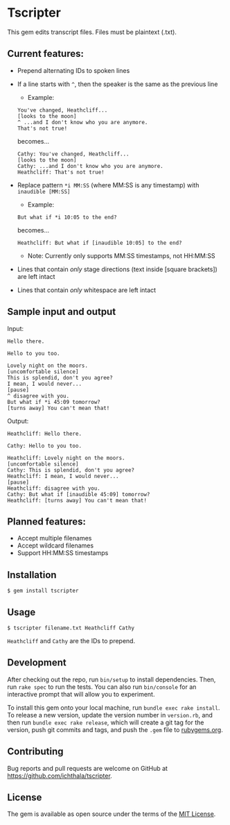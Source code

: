 # Tscripter

This gem edits transcript files. Files must be plaintext (.txt).

## Current features:
- Prepend alternating IDs to spoken lines
- If a line starts with `^`, then the speaker is the same as the previous line
  - Example:
  ```
  You've changed, Heathcliff...
  [looks to the moon]
  ^ ...and I don't know who you are anymore.
  That's not true!
  ```
  becomes...
  ```
  Cathy: You've changed, Heathcliff...
  [looks to the moon]
  Cathy: ...and I don't know who you are anymore.
  Heathcliff: That's not true!
  ```

- Replace pattern `*i MM:SS` (where MM:SS is any timestamp) with `inaudible [MM:SS]`
  - Example:
  ```
  But what if *i 10:05 to the end?
  ```
  becomes...
  ```
  Heathcliff: But what if [inaudible 10:05] to the end?
  ```
  - Note: Currently only supports MM:SS timestamps, not HH:MM:SS

- Lines that contain _only_ stage directions (text inside [square brackets]) are left intact

- Lines that contain _only_ whitespace are left intact

## Sample input and output

Input:
```
Hello there.

Hello to you too.

Lovely night on the moors.
[uncomfortable silence]
This is splendid, don't you agree?
I mean, I would never...
[pause]
^ disagree with you.
But what if *i 45:09 tomorrow?
[turns away] You can't mean that!
```

Output:
```
Heathcliff: Hello there.

Cathy: Hello to you too.

Heathcliff: Lovely night on the moors.
[uncomfortable silence]
Cathy: This is splendid, don't you agree?
Heathcliff: I mean, I would never...
[pause]
Heathcliff: disagree with you.
Cathy: But what if [inaudible 45:09] tomorrow?
Heathcliff: [turns away] You can't mean that!
```

## Planned features:
- Accept multiple filenames
- Accept wildcard filenames
- Support HH:MM:SS timestamps

## Installation

    $ gem install tscripter

## Usage

    $ tscripter filename.txt Heathcliff Cathy

`Heathcliff` and `Cathy` are the IDs to prepend.

## Development

After checking out the repo, run `bin/setup` to install dependencies. Then, run `rake spec` to run the tests. You can also run `bin/console` for an interactive prompt that will allow you to experiment.

To install this gem onto your local machine, run `bundle exec rake install`. To release a new version, update the version number in `version.rb`, and then run `bundle exec rake release`, which will create a git tag for the version, push git commits and tags, and push the `.gem` file to [rubygems.org](https://rubygems.org).

## Contributing

Bug reports and pull requests are welcome on GitHub at https://github.com/ichthala/tscripter.

## License

The gem is available as open source under the terms of the [MIT License](http://opensource.org/licenses/MIT).

